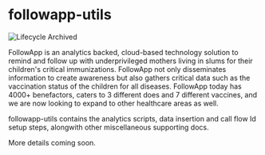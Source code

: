 # followapp-utils

![Lifecycle Archived](https://badgen.net/badge/Lifecycle/Archived/grey)

FollowApp is an analytics backed, cloud-based technology solution to remind and follow up with underprivileged mothers living in slums for their children's critical immunizations. FollowApp not only disseminates information to create awareness but also gathers critical data such as the vaccination status of the children for all diseases. FollowApp today has 4000+ benefactors, caters to 3 different does and 7 different vaccines, and we are now looking to expand to other healthcare areas as well. 

followapp-utils contains the analytics scripts, data insertion and call flow Id setup steps, alongwith other miscellaneous supporting docs.

More details coming soon.

